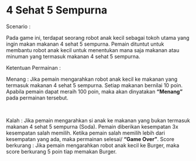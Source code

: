 # 4 Sehat 5 Sempurna
Scenario :<br>
<p>Pada game ini, terdapat seorang robot anak kecil sebagai tokoh utama yang ingin makan makanan 4 sehat 5 sempurna. Pemain dituntut untuk membantu robot anak kecil untuk menentukan mana saja makanan atau minuman yang termasuk makanan 4 sehat 5 sempurna. </p>
Ketentuan Permainan : <br>
<p>Menang : Jika pemain mengarahkan robot anak kecil ke makanan yang termasuk makanan 4 sehat 5 sempurna. Setiap makanan bernilai 10 poin. Apabila pemain dapat meraih 100 poin, maka akan dinyatakan <b>“Menang”</b> pada permainan tersebut. </p><br>
<p>Kalah	: Jika pemain mengarahkan si anak ke makanan yang bukan termasuk makanan 4 sehat 5 sempurna (Soda). Pemain diberikan kesempatan 3x kesempatan salah memilih. Ketika pemain salah memilih lebih dari kesempatan yang ada, maka permainan selesai/ <b>“Game Over”</b>. 
Score berkurang : Jika pemain mengarahkan robot anak kecil ke Burger, maka score berkurang 5 poin tiap memakan Burger.</p>

